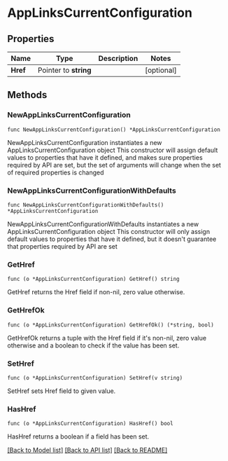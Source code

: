 # AppLinksCurrentConfiguration

## Properties

Name | Type | Description | Notes
------------ | ------------- | ------------- | -------------
**Href** | Pointer to **string** |  | [optional] 

## Methods

### NewAppLinksCurrentConfiguration

`func NewAppLinksCurrentConfiguration() *AppLinksCurrentConfiguration`

NewAppLinksCurrentConfiguration instantiates a new AppLinksCurrentConfiguration object
This constructor will assign default values to properties that have it defined,
and makes sure properties required by API are set, but the set of arguments
will change when the set of required properties is changed

### NewAppLinksCurrentConfigurationWithDefaults

`func NewAppLinksCurrentConfigurationWithDefaults() *AppLinksCurrentConfiguration`

NewAppLinksCurrentConfigurationWithDefaults instantiates a new AppLinksCurrentConfiguration object
This constructor will only assign default values to properties that have it defined,
but it doesn't guarantee that properties required by API are set

### GetHref

`func (o *AppLinksCurrentConfiguration) GetHref() string`

GetHref returns the Href field if non-nil, zero value otherwise.

### GetHrefOk

`func (o *AppLinksCurrentConfiguration) GetHrefOk() (*string, bool)`

GetHrefOk returns a tuple with the Href field if it's non-nil, zero value otherwise
and a boolean to check if the value has been set.

### SetHref

`func (o *AppLinksCurrentConfiguration) SetHref(v string)`

SetHref sets Href field to given value.

### HasHref

`func (o *AppLinksCurrentConfiguration) HasHref() bool`

HasHref returns a boolean if a field has been set.


[[Back to Model list]](../README.md#documentation-for-models) [[Back to API list]](../README.md#documentation-for-api-endpoints) [[Back to README]](../README.md)


